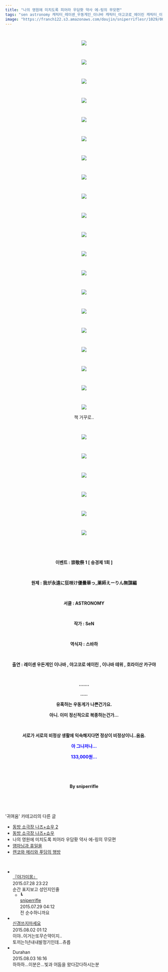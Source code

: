 ```yaml
---
title: "나의 영원에 미치도록 피어라 우담홧 약사 에-링의 무모편"
tags: "sen astronomy 캐릭터_레이센_우동게인_이나바 캐릭터_야고코로_에이린 캐릭터_이나바_테위 캐릭터_호라이산_카구야 이벤트_崇敬祭_1 이벤트_숭경제_1회 귀여움"
image: "https://franch122.s3.amazonaws.com/doujin/sniperriflesr/1029/001.jpg"
---
```

<div class="article">
<p style="TEXT-ALIGN: center"><br/></p>
<p style="text-align: center;"><img src="{{ site.imgserver4 }}/sniperriflesr/1029/001.jpg"/></p>
<p style="TEXT-ALIGN: center"><br/></p>
<p style="text-align: center;"><img src="{{ site.imgserver4 }}/sniperriflesr/1029/002.jpg"/></p>
<p style="TEXT-ALIGN: center"><br/></p>
<p style="text-align: center;"><img src="{{ site.imgserver4 }}/sniperriflesr/1029/003.jpg"/></p>
<p style="TEXT-ALIGN: center"><br/></p>
<p style="text-align: center;"><img src="{{ site.imgserver4 }}/sniperriflesr/1029/004.jpg"/></p>
<p style="TEXT-ALIGN: center"><br/></p>
<p style="text-align: center;"><img src="{{ site.imgserver4 }}/sniperriflesr/1029/005.jpg"/></p>
<p style="TEXT-ALIGN: center"><br/></p>
<p style="text-align: center;"><img src="{{ site.imgserver4 }}/sniperriflesr/1029/006.jpg"/></p>
<p style="TEXT-ALIGN: center"><br/></p>
<p style="text-align: center;"><img src="{{ site.imgserver4 }}/sniperriflesr/1029/007.jpg"/></p>
<p style="TEXT-ALIGN: center"><br/></p>
<p style="text-align: center;"><img src="{{ site.imgserver4 }}/sniperriflesr/1029/008.jpg"/></p>
<p style="TEXT-ALIGN: center"><br/></p>
<p style="text-align: center;"><img src="{{ site.imgserver4 }}/sniperriflesr/1029/009.jpg"/></p>
<p style="TEXT-ALIGN: center"><br/></p>
<p style="text-align: center;"><img src="{{ site.imgserver4 }}/sniperriflesr/1029/010.jpg"/></p>
<p style="TEXT-ALIGN: center"><br/></p>
<p style="text-align: center;"><img src="{{ site.imgserver4 }}/sniperriflesr/1029/011.jpg"/></p>
<p style="TEXT-ALIGN: center"><br/></p>
<p style="text-align: center;"><img src="{{ site.imgserver4 }}/sniperriflesr/1029/012.jpg"/></p>
<p style="TEXT-ALIGN: center"><br/></p>
<p style="text-align: center;"><img src="{{ site.imgserver4 }}/sniperriflesr/1029/013.jpg"/></p>
<p style="TEXT-ALIGN: center"><br/></p>
<p style="text-align: center;"><img src="{{ site.imgserver4 }}/sniperriflesr/1029/014.jpg"/></p>
<p style="TEXT-ALIGN: center"><br/></p>
<p style="text-align: center;"><img src="{{ site.imgserver4 }}/sniperriflesr/1029/015.jpg"/></p>
<p style="TEXT-ALIGN: center"><br/></p>
<p style="text-align: center;"><img src="{{ site.imgserver4 }}/sniperriflesr/1029/016.jpg"/></p>
<p style="TEXT-ALIGN: center"><br/></p>
<p style="text-align: center;"><img src="{{ site.imgserver4 }}/sniperriflesr/1029/017.jpg"/></p>
<p style="TEXT-ALIGN: center"><br/></p>
<p style="text-align: center;"><img src="{{ site.imgserver4 }}/sniperriflesr/1029/018.jpg"/></p>
<p style="TEXT-ALIGN: center"><br/></p>
<p style="text-align: center;"><img src="{{ site.imgserver4 }}/sniperriflesr/1029/019.jpg"/></p>
<p style="TEXT-ALIGN: center"><br/></p>
<p style="text-align: center;"><img src="{{ site.imgserver4 }}/sniperriflesr/1029/020.jpg"/></p>
<p style="text-align: center;">책 거꾸로..</p>
<p style="TEXT-ALIGN: center"><br/></p>
<p style="text-align: center;"><img src="{{ site.imgserver4 }}/sniperriflesr/1029/021.jpg"/></p>
<p style="TEXT-ALIGN: center"><br/></p>
<p style="text-align: center;"><img src="{{ site.imgserver4 }}/sniperriflesr/1029/022.jpg"/></p>
<p style="TEXT-ALIGN: center"><br/></p>
<p style="text-align: center;"><img src="{{ site.imgserver4 }}/sniperriflesr/1029/023.jpg"/></p>
<p style="TEXT-ALIGN: center"><br/></p>
<p style="text-align: center;"><img src="{{ site.imgserver4 }}/sniperriflesr/1029/024.jpg"/></p>
<p style="TEXT-ALIGN: center"><br/></p>
<p style="text-align: center;"><img src="{{ site.imgserver4 }}/sniperriflesr/1029/025.jpg"/></p>
<p style="TEXT-ALIGN: center"><br/></p>
<p style="text-align: center;"><img src="{{ site.imgserver4 }}/sniperriflesr/1029/026.jpg"/></p>
<p style="text-align: center;"><br/></p>
<p style="text-align: center;"><b><br/></b></p>
<p style="text-align: center;"><b>이벤트 : 崇敬祭 1 [ 숭경제 1회 ]</b></p>
<p style="text-align: center;"><b><br/></b></p>
<p style="text-align: center;"><b>원제 : 我が永遠に狂咲け優曇華っ_薬師えーりん無謀編</b></p>
<p style="text-align: center;"><b><br/></b></p>
<p style="text-align: center;"><b>서클 : ASTRONOMY</b></p>
<p style="text-align: center;"><b><br/></b></p>
<p style="text-align: center;"><b>작가 : SeN</b></p>
<p style="text-align: center;"><b><br/></b></p>
<p style="text-align: center;"><b>역식자 : 스바하</b></p>
<p style="text-align: center;"><b><br/></b></p>
<p style="text-align: center;"><b>출연 : 레이센 우돈게인 이나바 , 야고코로 에이린 , 이나바 테위 , 호라이산 카구야</b></p>
<p style="text-align: center;"><b><br/></b></p>
<p style="text-align: center;"><b><span style="; ">.......</span></b></p>
<p style="text-align: center;"><b><span style="; ">.....</span></b></p>
<p style="text-align: center;"><b><span style="; ">유혹하는 우동게가 나쁜건가요.</span></b></p>
<p style="text-align: center;"><b><span style="; ">아니. 이미 정신적으로 복종하는건가...</span></b></p>
<p style="text-align: center;"><b><span style="; "><br/></span></b></p>
<p style="text-align: center;"><b><span style="; ">서로가 서로의 비정상 생활에 익숙해지다면 정상이 비정상이니..움움.</span></b></p>
<p style="text-align: center;"><font color="#0900ff"><b>아 그나저나...</b></font></p>
<p style="text-align: center;"><font color="#0900ff"><b>133,000원...</b></font></p>
<p style="text-align: center;"><br/></p>
<p style="text-align: center;"><b><br/></b></p>
<p style="text-align: center;"><b><span style="; ">By sniperrifle</span></b></p>
<p style="TEXT-ALIGN: center"><b></b><br/></p>
</div><br/>
<div class="another">
<p>'귀여움' 카테고리의 다른 글</p>
<ul>
<li><a href="/sniperriflesr_1044">동방 소극장 나즈+쇼우 2</a></li>
<li><a href="/sniperriflesr_1043">동방 소극장 나즈+쇼우</a></li>
<li>나의 영원에 미치도록 피어라 우담홧 약사 에-링의 무모편</li>
<li><a href="/sniperriflesr_1024">염마님과 휴일을</a></li>
<li><a href="/sniperriflesr_1023">렌코와 메리와 푸딩의 행방</a></li>
</ul>
</div><br/>
<div class="comment" id="commentListBlock_1029" style="display:block"><ul><li class="firstCmt"><div class="opinionListMenu">
<div class="icon"><img alt="" class="myicon" src="http://cfile236.uf.daum.net/M21x21/231585345521C481302541"/></div>
<div class="fl">
<a class="bold" href="http://blog.daum.net/risiek" target="_blank">『야가미몽』 </a>
<div style="width: 1px; height: 1px; overflow: hidden; visibility: hidden; border:1px solid red">
<span id="uname2757" style="display:none;">『야가미몽』</span>
<span id="pwd2757" style="display:none;"></span>
<span id="emailblog2757" name="http://blog.daum.net/risiek" style="display:none;"></span>
<span id="open2757" style="display:none">Y</span>
</div>
</div>
<div class="sDateTime">2015.07.28 23:22</div>
</div>
<div class="cont" id="Text2757">순간 표지보고 성인지인줄</div>
<div class="contReArea" id="inWrite2757" style="display:none;"></div>
<ul><li class="secondCmt"><div class="opinionListMenuRe" id="parent_2757">
<div class="reIcon">┗</div>
<div class="icon"><img alt="" class="myicon" src="http://cfile217.uf.daum.net/M21x21/23254B425446251B1045FF"/></div>
<div class="fl">
<a class="bold" href="http://blog.daum.net/sniperriflesr" target="_blank">sniperrifle </a>
<div style="width: 1px; height: 1px; overflow: hidden; visibility: hidden; border:1px solid red">
<span id="uname2760" style="display:none;">sniperrifle</span>
<span id="pwd2760" style="display:none;"></span>
<span id="emailblog2760" name="http://blog.daum.net/sniperriflesr" style="display:none;"></span>
<span id="open2760" style="display:none">Y</span>
</div>
</div>
<div class="sDateTime">2015.07.29 04:12</div>
</div>
<div class="contRe" id="Text2760">전 순수하니까요</div>
<div class="contReReArea" id="inWrite2760" style="display:none;"></div>
<div class="cCont_line"></div>
</li></ul></li><li class="firstCmt"><div class="opinionListMenu">
<div class="icon"><img alt="" class="myicon" src="http://i1.daumcdn.net/pimg/blog/p_img/mycon/basic_2.gif"/></div>
<div class="fl">
<a class="bold" href="http://blog.daum.net/ghcjf1001" target="_blank">신경쓰지마세요 </a>
<div style="width: 1px; height: 1px; overflow: hidden; visibility: hidden; border:1px solid red">
<span id="uname2816" style="display:none;">신경쓰지마세요</span>
<span id="pwd2816" style="display:none;"></span>
<span id="emailblog2816" name="http://blog.daum.net/ghcjf1001" style="display:none;"></span>
<span id="open2816" style="display:none">Y</span>
</div>
</div>
<div class="sDateTime">2015.08.02 01:12</div>
</div>
<div class="cont" id="Text2816">이야..이거는또무슨약이지..<br/>
토끼는1년내내발정기인데...츄릅</div>
<div class="contReArea" id="inWrite2816" style="display:none;"></div>
<div class="cCont_line"></div>
</li><li class="firstCmt"><div class="opinionListMenu">
<div class="icon"><img alt="" class="myicon" src="http://i1.daumcdn.net/pimg/blog/p_img/mycon/basic_2.gif"/></div>
<div class="fl">
<span class="bold">Durahan</span>
<div style="width: 1px; height: 1px; overflow: hidden; visibility: hidden; border:1px solid red">
<span id="uname2874" style="display:none;">Durahan</span>
<span id="pwd2874" style="display:none;"></span>
<span id="emailblog2874" name="mephisto42@hanmail.net" style="display:none;"></span>
<span id="open2874" style="display:none">Y</span>
</div>
</div>
<div class="sDateTime">2015.08.03 16:16</div>
</div>
<div class="cont" id="Text2874">하하하...이분은...빛과 어둠을 왔다갔다하시는분</div>
<div class="contReArea" id="inWrite2874" style="display:none;"></div>
</li></ul>
</div><br/>
<br/>
<p id="refer"></p>
<br/>
